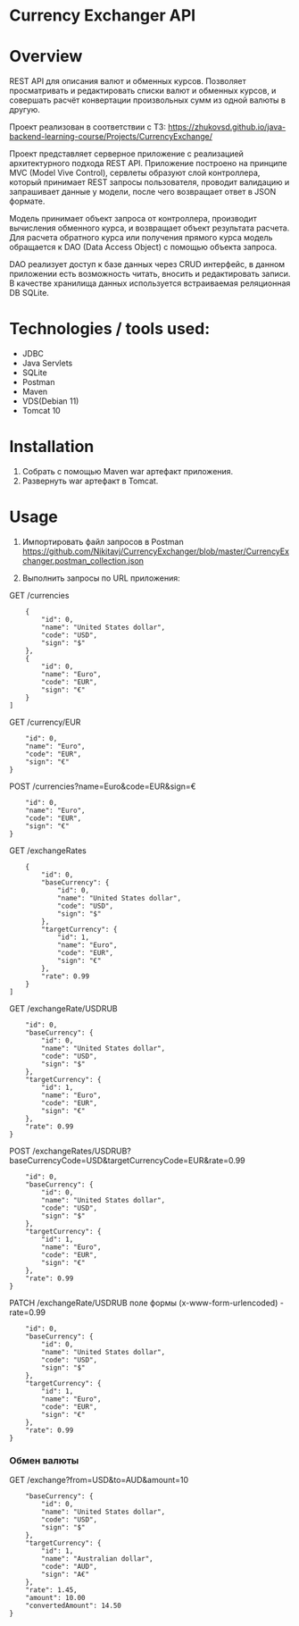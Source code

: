 # Currency Exchanger API

# Overview
REST API для описания валют и обменных курсов. Позволяет просматривать и редактировать списки валют и обменных курсов, и совершать расчёт конвертации произвольных сумм из одной валюты в другую.

Проект реализован в соответствии с ТЗ: https://zhukovsd.github.io/java-backend-learning-course/Projects/CurrencyExchange/

Проект представляет  серверное приложение с реализацией архитектурного подхода REST API. 
Приложение построено на принципе MVC (Model Vive Control), сервлеты образуют слой контроллера, 
который принимает  REST запросы пользователя, проводит валидацию и запрашивает данные у модели, 
после чего возвращает ответ в JSON формате.

Модель принимает объект запроса от контроллера, производит вычисления обменного курса, 
и возвращает объект результата расчета. 
Для расчета обратного курса или получения прямого курса модель обращается к 
DAO (Data Access Object) с помощью объекта запроса.

DAO реализует доступ к базе данных через CRUD интерфейс, 
в данном приложении есть возможность читать, вносить и редактировать записи. 
В качестве  хранилища данных используется встраиваемая реляционная DB SQLite.

# Technologies / tools used:
- JDBC
- Java Servlets
- SQLite
- Postman
- Maven
- VDS(Debian 11)
- Tomcat 10

# Installation
1. Собрать c помощью Maven war артефакт приложения.
2. Развернуть war артефакт в Tomcat.

# Usage
1. Импортировать файл запросов в Postman https://github.com/Nikitavj/CurrencyExchanger/blob/master/CurrencyExchanger.postman_collection.json

2. Выполнить запросы по URL приложения:

GET /currencies
```[
    {
        "id": 0,
        "name": "United States dollar",
        "code": "USD",
        "sign": "$"
    },   
    {
        "id": 0,
        "name": "Euro",
        "code": "EUR",
        "sign": "€"
    }
]
```

GET /currency/EUR
```{
    "id": 0,
    "name": "Euro",
    "code": "EUR",
    "sign": "€"
}
```

POST /currencies?name=Euro&code=EUR&sign=€
```{
    "id": 0,
    "name": "Euro",
    "code": "EUR",
    "sign": "€"
}
```

GET /exchangeRates
```[
    {
        "id": 0,
        "baseCurrency": {
            "id": 0,
            "name": "United States dollar",
            "code": "USD",
            "sign": "$"
        },
        "targetCurrency": {
            "id": 1,
            "name": "Euro",
            "code": "EUR",
            "sign": "€"
        },
        "rate": 0.99
    }
]
```

GET /exchangeRate/USDRUB
```{
    "id": 0,
    "baseCurrency": {
        "id": 0,
        "name": "United States dollar",
        "code": "USD",
        "sign": "$"
    },
    "targetCurrency": {
        "id": 1,
        "name": "Euro",
        "code": "EUR",
        "sign": "€"
    },
    "rate": 0.99
}
```

POST /exchangeRates/USDRUB?baseCurrencyCode=USD&targetCurrencyCode=EUR&rate=0.99
```{
    "id": 0,
    "baseCurrency": {
        "id": 0,
        "name": "United States dollar",
        "code": "USD",
        "sign": "$"
    },
    "targetCurrency": {
        "id": 1,
        "name": "Euro",
        "code": "EUR",
        "sign": "€"
    },
    "rate": 0.99
}
```

PATCH /exchangeRate/USDRUB поле формы (x-www-form-urlencoded) - rate=0.99
```{
    "id": 0,
    "baseCurrency": {
        "id": 0,
        "name": "United States dollar",
        "code": "USD",
        "sign": "$"
    },
    "targetCurrency": {
        "id": 1,
        "name": "Euro",
        "code": "EUR",
        "sign": "€"
    },
    "rate": 0.99
}
```

###   Обмен валюты

GET /exchange?from=USD&to=AUD&amount=10
```{
    "baseCurrency": {
        "id": 0,
        "name": "United States dollar",
        "code": "USD",
        "sign": "$"
    },
    "targetCurrency": {
        "id": 1,
        "name": "Australian dollar",
        "code": "AUD",
        "sign": "A€"
    },
    "rate": 1.45,
    "amount": 10.00
    "convertedAmount": 14.50
}
```
